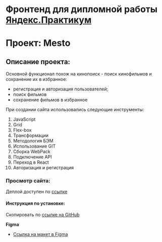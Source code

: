 # Фронтенд для дипломной работы [Яндекс.Практикум](https://praktikum.yandex.ru/)
# Проект: Mesto

## Описание проекта:

Основной функционал похож на кинопоиск - поиск кинофильмов и сохранение их в избранное:
- регистрация и авторизация пользователей;
- поиск фильмов
- сохранение фильмов в избранное

При создании сайта использовались следующие инструменты:
1. JavaScript
2. Grid
3. Flex-box
4. Трансформации
5. Методология БЭМ
6. Использование GIT
7. Сборка WebPack
8. Подключение API
9. Переход в React
10. Авторизация и регистрация

### Просмотр сайта:

Деплой доступен по [ссылке](https://diplom.nomoreparties.sbs)

#### Инструкция по установке:

Скопировать по [cсылке на GitHub](https://github.com/ngagarin/movies-explorer-frontend.git)

**Figma**

* [Ссылка на макет в Figma](https://disk.yandex.ru/d/4vBNaBdr8_h1TQ)
